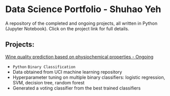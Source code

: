 # Data Science Portfolio - Shuhao Yeh
A repository of the completed and ongoing projects, all written in Python (Jupyter Notebook). Click on the project link for full details.

## Projects:
[Wine quality prediction based on physiochemical properties - Ongoing](https://github.com/couperin123/Shuhao_Portfolio/blob/master/Wine%20Quality/Wine%20Quality.md)
- `Python` `Binary Classification`
- Data obtained from UCI machine learning repository
- Hyperparameter tuning on multiple binary classifiers: logistic regression, SVM, decision tree, random forest
- Generated a voting classifier from the best trained classifiers
